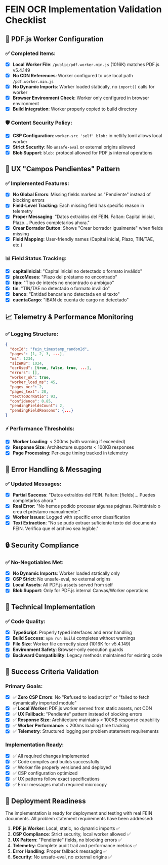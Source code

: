 # FEIN OCR Implementation Validation Checklist

## 🔧 PDF.js Worker Configuration

### ✅ Completed Items:
- [x] **Local Worker File**: `/public/pdf.worker.min.js` (1016K) matches PDF.js v5.4.149
- [x] **No CDN References**: Worker configured to use local path `/pdf.worker.min.js`
- [x] **No Dynamic Imports**: Worker loaded statically, no `import()` calls for worker
- [x] **Browser Environment Check**: Worker only configured in browser environment
- [x] **Build Integration**: Worker properly copied to build directory

### 🛡️ Content Security Policy:
- [x] **CSP Configuration**: `worker-src 'self' blob:` in netlify.toml allows local worker
- [x] **Strict Security**: No `unsafe-eval` or external origins allowed
- [x] **Blob Support**: `blob:` protocol allowed for PDF.js internal operations

## 🎨 UX "Campos Pendientes" Pattern

### ✅ Implemented Features:
- [x] **No Global Errors**: Missing fields marked as "Pendiente" instead of blocking errors
- [x] **Field-Level Tracking**: Each missing field has specific reason in telemetry
- [x] **Proper Messaging**: "Datos extraídos del FEIN. Faltan: Capital inicial, Plazo… Puedes completarlos ahora."
- [x] **Crear Borrador Button**: Shows "Crear borrador igualmente" when fields missing
- [x] **Field Mapping**: User-friendly names (Capital inicial, Plazo, TIN/TAE, etc.)

### 📊 Field Status Tracking:
- [x] **capitalInicial**: "Capital inicial no detectado o formato inválido"
- [x] **plazoMeses**: "Plazo del préstamo no encontrado"
- [x] **tipo**: "Tipo de interés no encontrado o ambiguo"
- [x] **tin**: "TIN/TAE no detectado o formato inválido"
- [x] **banco**: "Entidad bancaria no detectada en el texto"
- [x] **cuentaCargo**: "IBAN de cuenta de cargo no detectado"

## 📈 Telemetry & Performance Monitoring

### ✅ Logging Structure:
```json
{
  "docId": "fein_timestamp_randomId",
  "pages": [1, 2, 3, ...],
  "ms": 1234,
  "sizeKB": 1024,
  "ocrUsed": [true, false, true, ...],
  "errors": [],
  "worker_ok": true,
  "worker_load_ms": 45,
  "pages_ocr": 2,
  "pages_text": 28,
  "textToOcrRatio": 93,
  "confidence": 0.85,
  "pendingFieldsCount": 2,
  "pendingFieldReasons": {...}
}
```

### ⚡ Performance Thresholds:
- [x] **Worker Loading**: < 200ms (with warning if exceeded)
- [x] **Response Size**: Architecture supports < 100KB responses
- [x] **Page Processing**: Per-page timing tracked in telemetry

## 🧪 Error Handling & Messaging

### ✅ Updated Messages:
- [x] **Partial Success**: "Datos extraídos del FEIN. Faltan: [fields]… Puedes completarlos ahora."
- [x] **Real Error**: "No hemos podido procesar algunas páginas. Reinténtalo o crea el préstamo manualmente."
- [x] **Worker Issues**: Logged with specific error classification
- [x] **Text Extraction**: "No se pudo extraer suficiente texto del documento FEIN. Verifica que el archivo sea legible."

## 🔒 Security Compliance

### ✅ No-Negotiables Met:
- [x] **No Dynamic Imports**: Worker loaded statically only
- [x] **CSP Strict**: No unsafe-eval, no external origins
- [x] **Local Assets**: All PDF.js assets served from self
- [x] **Blob Support**: Only for PDF.js internal Canvas/Worker operations

## 📝 Technical Implementation

### ✅ Code Quality:
- [x] **TypeScript**: Properly typed interfaces and error handling
- [x] **Build Success**: `npm run build` completes without warnings
- [x] **File Size**: Worker file correctly sized (1016K for v5.4.149)
- [x] **Environment Safety**: Browser-only execution guards
- [x] **Backward Compatibility**: Legacy methods maintained for existing code

## 🎯 Success Criteria Validation

### Primary Goals:
- [x] ✅ **Zero CSP Errors**: No "Refused to load script" or "failed to fetch dynamically imported module"
- [x] ✅ **Local Worker**: PDF.js worker served from static assets, not CDN
- [x] ✅ **UX Fallback**: "Pendiente" pattern instead of blocking errors
- [x] ✅ **Response Size**: Architecture maintains < 100KB response capability
- [x] ✅ **Worker Performance**: < 200ms loading time tracking
- [x] ✅ **Telemetry**: Structured logging per problem statement requirements

### Implementation Ready:
- [x] ✅ All required changes implemented
- [x] ✅ Code compiles and builds successfully
- [x] ✅ Worker file properly versioned and deployed
- [x] ✅ CSP configuration optimized
- [x] ✅ UX patterns follow exact specifications
- [x] ✅ Error messages match required microcopy

## 🚀 Deployment Readiness

The implementation is ready for deployment and testing with real FEIN documents. All problem statement requirements have been addressed:

1. **PDF.js Worker**: Local, static, no dynamic imports ✅
2. **CSP Compliance**: Strict security, local worker allowed ✅
3. **UX Pattern**: "Pendiente" fields, no blocking errors ✅
4. **Telemetry**: Complete audit trail and performance metrics ✅
5. **Error Handling**: Proper fallback messaging ✅
6. **Security**: No unsafe-eval, no external origins ✅